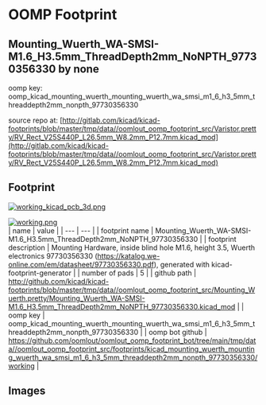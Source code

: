 # OOMP Footprint  
## Mounting_Wuerth_WA-SMSI-M1.6_H3.5mm_ThreadDepth2mm_NoNPTH_97730356330  by none  
  
oomp key: oomp_kicad_mounting_wuerth_mounting_wuerth_wa_smsi_m1_6_h3_5mm_threaddepth2mm_nonpth_97730356330  
  
source repo at: [http://gitlab.com/kicad/kicad-footprints/blob/master/tmp/data//oomlout_oomp_footprint_src/Varistor.pretty/RV_Rect_V25S440P_L26.5mm_W8.2mm_P12.7mm.kicad_mod](http://gitlab.com/kicad/kicad-footprints/blob/master/tmp/data//oomlout_oomp_footprint_src/Varistor.pretty/RV_Rect_V25S440P_L26.5mm_W8.2mm_P12.7mm.kicad_mod)  
## Footprint  
  
[![working_kicad_pcb_3d.png](working_kicad_pcb_3d_600.png)](working_kicad_pcb_3d.png)  
  
[![working.png](working_600.png)](working.png)  
| name | value | 
| --- | --- | 
| footprint name | Mounting_Wuerth_WA-SMSI-M1.6_H3.5mm_ThreadDepth2mm_NoNPTH_97730356330 | 
| footprint description | Mounting Hardware, inside blind hole M1.6, height 3.5, Wuerth electronics 97730356330 (https://katalog.we-online.com/em/datasheet/97730356330.pdf), generated with kicad-footprint-generator | 
| number of pads | 5 | 
| github path | http://github.com/kicad/kicad-footprints/blob/master/tmp/data//oomlout_oomp_footprint_src/Mounting_Wuerth.pretty/Mounting_Wuerth_WA-SMSI-M1.6_H3.5mm_ThreadDepth2mm_NoNPTH_97730356330.kicad_mod | 
| oomp key | oomp_kicad_mounting_wuerth_mounting_wuerth_wa_smsi_m1_6_h3_5mm_threaddepth2mm_nonpth_97730356330 | 
| oomp bot github | https://github.com/oomlout/oomlout_oomp_footprint_bot/tree/main/tmp/data//oomlout_oomp_footprint_src/footprints/kicad_mounting_wuerth_mounting_wuerth_wa_smsi_m1_6_h3_5mm_threaddepth2mm_nonpth_97730356330/working | 
## Images  
